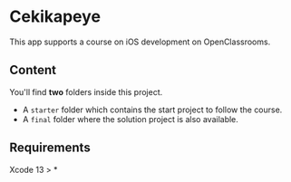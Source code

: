 # Cekikapeye

This app supports a course on iOS development on OpenClassrooms.

## Content

You'll find **two** folders inside this project. 

- A `starter` folder which contains the start project to follow the course.
- A `final` folder where the solution project is also available.

## Requirements

Xcode 13 > *
